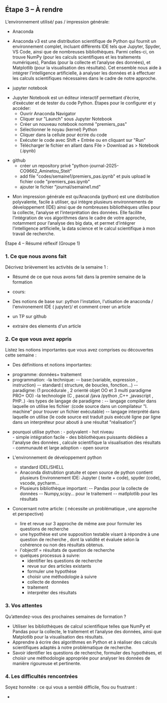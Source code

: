 ## Étape 3 – À rendre
L’environnement utilisé/  pas / impression générale:
* Anaconda
- Anaconda v3 est une distribution scientifique de Python qui fournit un environnement complet, incluant différents IDE tels que Jupyter,
  Spyder, VS Code, ainsi que de nombreuses bibliothèques. Parmi celles-ci, on trouve NumPy (pour les calculs scientifiques et les traitements numériques), 
  Pandas (pour la collecte et l’analyse des données), et Matplotlib (pour la visualisation des résultats). Cet ensemble nous aide à intégrer 
  l’intelligence artificielle, à analyser les données et à effectuer les calculs scientifiques nécessaires dans le cadre de notre approche.

* jupyter notebook 

- Jupyter Notebook est un éditeur interactif permettant d’écrire, d’exécuter et de tester du code Python. Étapes pour le configurer et y accéder:
   - Ouvrir Anaconda Navigator  
   - Cliquer sur "Launch" sous Jupyter Notebook 
   - Créer un nouveau notebook nommé "premiers_pas"
   - Sélectionner le noyau (kernel) Python
   - Cliquer dans la cellule pour écrire du code
   - Exécuter le code avec Shift + Entrée ou en cliquant sur "Run"
   - Télécharger le fichier en allant dans File > Download as > Notebook (.ipynb) 
* github 
   - créer un repository privé "python-journal-2025-CO9662_Aminetou_Steit" 
   - add file "codes/semaine1/premiers_pas.ipynb" et puis upload le fichier code "premiers_pas.ipynb"
   - ajouter le fichier  "journal/semaine1.md"

- Mon impression générale est qu’Anaconda (python) est une distribution polyvalente, facile à utiliser, qui intègre plusieurs environnements de développement (IDE) ainsi que 
  de nombreuses bibliothèques utiles pour la collecte, l’analyse et l’interprétation des données. Elle facilite l’intégration de vos algorithmes dans le cadre de votre 
  approche, notamment pour l’analyse des big data, et permet d’intégrer l’intelligence artificielle, la data science et le calcul scientifique à mon travail de recherche.

 Étape 4 – Résumé réflexif (Groupe 1)

### 1. Ce que nous avons fait
Décrivez brièvement les activités de la semaine 1 :
- Résumé de ce que nous avons fait dans la premire semaine de la formation

* cours:

- Des notions de base sur:
  python l'instation, l'utisation de anaconda / l'environement IDE ( jupyter)/ et comment creer un article 

- un TP sur github 

- extraire des elements d'un article 


### 2. Ce que vous avez appris
Listez les notions importantes que vous avez comprises ou découvertes cette semaine :
* Des définitions  et  notions importantes:
 - programme: données+ traitement
 - programmation: 
     -la technique:
        -- base:(variable, expression , instruction)
        -- standard:( structure, de boucles, fonction...)
        -- paradigme: (1 procédurale , 2 orienté objet OO  et 3 multi paradigme PRO+ OO)
     -la technologie (C , pascal /java /python ,C++ ,javascript , PHP..)
     -les types de langage de paradigme  :
        -- langage compiler dans laquelle on utilise les fichier :(code source dans un compilateur "l. machine" pour trouver un fichier exécutable)
        -- langage interprété dans laquelle on utilise (le code source est traduit puis exécuté ligne par ligne dans un interpréteur pour abouti à une résultat "réalisation")
* pourquoi utilise python : 
          - polyvalent                                 - hot niveau       
          - simple intégration facile                 - des bibliothèques puissants dédiées a l'analyse des données , calcule scientifique la visualisation des résultats
          - communauté et large  adoption             - open source
* L'environnement de développement python
     - standard IDEL/SHELL
     - Anaconda distrubtion gratuite et open source de python  contient plusieurs  Environnement IDE: Jupyter ( texte + code), spyder (code), vscode, pycharm...
     - Plusieurs bibliothèque important:
       -- Pandas pour la collecte de données
       -- Numpy,scipy... pour le traitement
       -- matlplotlib pour les résultats

* Concernant notre article: ( nécessite un problématique , une approche  et perspective)
  - lire et revue sur 3 approche de même axe pour formuler les questions de recherche 
  - une hypothèse est une supposition testable visant à répondre à une question de recherche , dont la validité et évaluée selon la        cohérence ou non des résultats obtenus.
  - l'objectif =  résultats de question  de recherche
  - quelques processus à suivre:
      - identifier les questions de recherche
      - revue sur des articles existants
      - formuler une hypothèse
      - choisir une méthodologie à suivre
      - collecte de données 
      - traitement
      - interpréter des résultats

    
### 3. Vos attentes
Qu’attendez-vous des prochaines semaines de formation ?
-  Utiliser les bibliothèques de calcul scientifique telles que NumPy et Pandas pour la collecte, le traitement et l’analyse des données, ainsi que Matplotlib pour la visualisation des résultats. 
- Apprendre à écrire des algorithmes en Python et à réaliser des calculs scientifiques adaptés à notre problématique de recherche.
- Savoir identifier les questions de recherche, formuler des hypothèses, et choisir une méthodologie appropriée pour analyser les données de manière rigoureuse et pertinente.

 

### 4. Les difficultés rencontrées
Soyez honnête : ce qui vous a semblé difficile, flou ou frustrant :

- 



